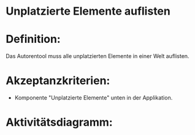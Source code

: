 # Unplatzierte Elemente auflisten



# Definition:
Das Autorentool muss alle unplatzierten Elemente in einer Welt auflisten.

# Akzeptanzkriterien: 
- Komponente "Unplatzierte Elemente" unten in der Applikation.

# Aktivitätsdiagramm:


